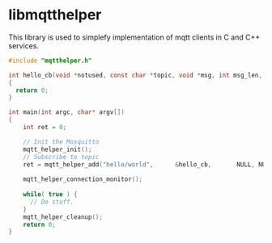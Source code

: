 # libmqtthelper
This library is used to simplefy implementation of mqtt clients in C and C++ services.

```c
#include "mqtthelper.h"

int hello_cb(void *notused, const char *topic, void *msg, int msg_len, void *user_data)
{
  return 0;
}

int main(int argc, char* argv[])
{
    int ret = 0;

    // Init the Mosquitto
    mqtt_helper_init();
    // Subscribe to topic
    ret = mqtt_helper_add("hello/world",      &hello_cb,       NULL, NULL);
    
    mqtt_helper_connection_monitor();
    
    while( true ) {
      // Do stuff.
    }
    mqtt_helper_cleanup();
    return 0;   
}
```
